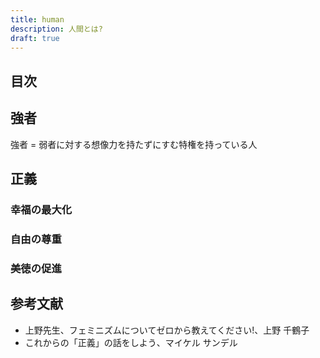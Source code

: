 ```yaml
---
title: human
description: 人間とは?
draft: true
---
```


## 目次

## 強者

強者 = 弱者に対する想像力を持たずにすむ特権を持っている人

## 正義

### 幸福の最大化

### 自由の尊重

### 美徳の促進

## 参考文献

- 上野先生、フェミニズムについてゼロから教えてください!、上野 千鶴子
- これからの「正義」の話をしよう、マイケル サンデル
